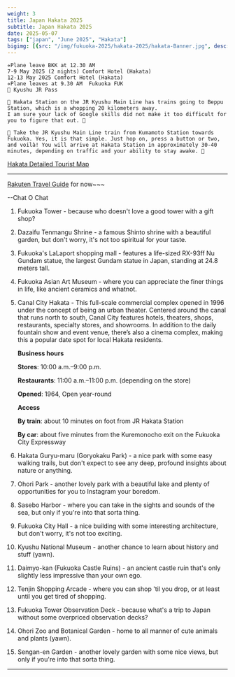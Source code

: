 ```yaml
---
weight: 3
title: Japan Hakata 2025
subtitle: Japan Hakata 2025
date: 2025-05-07
tags: ["japan", "June 2025", "Hakata"]
bigimg: [{src: "/img/fukuoka-2025/hakata-2025/hakata-Banner.jpg", desc: "Alphen Fukuoka"}]
---
```


```
✈Plane leave BKK at 12.30 AM 
7-9 May 2025 (2 nights) Comfort Hotel (Hakata)
12-13 May 2025 Comfort Hotel (Hakata)
✈Plane leaves at 9.30 AM  Fukuoka FUK
🎫 Kyushu JR Pass

🏃‍ Hakata Station on the JR Kyushu Main Line has trains going to Beppu Station, which is a whopping 20 kilometers away. 
I am sure your lack of Google skills did not make it too difficult for you to figure that out. 🏃‍

🏃‍ Take the JR Kyushu Main Line train from Kumamoto Station towards Fukuoka. Yes, it is that simple. Just hop on, press a button or two, 
and voilà! You will arrive at Hakata Station in approximately 30-40 minutes, depending on traffic and your ability to stay awake. 🏃‍
```

[Hakata Detailed Tourist Map](/pdf/hakata.pdf)

---
[Rakuten Travel Guide](https://travel.rakuten.com/contents/usa/en-us/guide/spot-hakata/) for now~~~

--Chat O Chat
1.  Fukuoka Tower - because who doesn't love a good tower with a gift shop?
2.  Dazaifu Tenmangu Shrine - a famous Shinto shrine with a beautiful garden, but don't worry, it's not too spiritual for your taste.
3.  Fukuoka's LaLaport shopping mall - features a life-sized RX-93ff Nu Gundam statue, the largest Gundam statue in Japan, standing at 24.8 meters tall. 
4.  Fukuoka Asian Art Museum - where you can appreciate the finer things in life, like ancient ceramics and whatnot.
5.  Canal City Hakata - This full-scale commercial complex opened in 1996 under the concept of being an urban theater. Centered around the canal that runs north to south, 
Canal City features hotels, theaters, shops, restaurants, specialty stores, and showrooms. In addition to the daily fountain show and event venue, 
there’s also a cinema complex, making this a popular date spot for local Hakata residents.
	
	**Business hours**
	
	**Stores**: 10:00 a.m.–9:00 p.m.

	**Restaurants**: 11:00 a.m.–11:00 p.m. (depending on the store)
	
	**Opened**: 1964, Open year-round
	
	**Access**
	
	**By train**: about 10 minutes on foot from JR Hakata Station
	
	**By car**: about five minutes from the Kuremonocho exit on the Fukuoka City Expressway

6.  Hakata Guryu-maru (Goryokaku Park) - a nice park with some easy walking trails, but don't expect to see any deep, profound insights about nature or anything.
7.  Ohori Park - another lovely park with a beautiful lake and plenty of opportunities for you to Instagram your boredom.
9.  Sasebo Harbor - where you can take in the sights and sounds of the sea, but only if you're into that sorta thing.
10. Fukuoka City Hall - a nice building with some interesting architecture, but don't worry, it's not too exciting.
11. Kyushu National Museum - another chance to learn about history and stuff (yawn).
12. Daimyo-kan (Fukuoka Castle Ruins) - an ancient castle ruin that's only slightly less impressive than your own ego.
13. Tenjin Shopping Arcade - where you can shop 'til you drop, or at least until you get tired of shopping.
14. Fukuoka Tower Observation Deck - because what's a trip to Japan without some overpriced observation decks?
15. Ohori Zoo and Botanical Garden - home to all manner of cute animals and plants (yawn).
16. Sengan-en Garden - another lovely garden with some nice views, but only if you're into that sorta thing.

---

